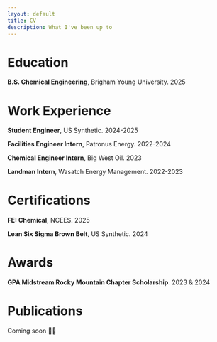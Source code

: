 ```yaml
---
layout: default
title: CV
description: What I've been up to
---
```


# Education

**B.S. Chemical Engineering**, Brigham Young University. 2025

# Work Experience

**Student Engineer**, US Synthetic. 2024-2025

**Facilities Engineer Intern**, Patronus Energy. 2022-2024

**Chemical Engineer Intern**, Big West Oil. 2023

**Landman Intern**, Wasatch Energy Management. 2022-2023

# Certifications

**FE: Chemical**, NCEES. 2025

**Lean Six Sigma Brown Belt**, US Synthetic. 2024

# Awards

**GPA Midstream Rocky Mountain Chapter Scholarship**. 2023 & 2024

# Publications

Coming soon 🤞🏼
